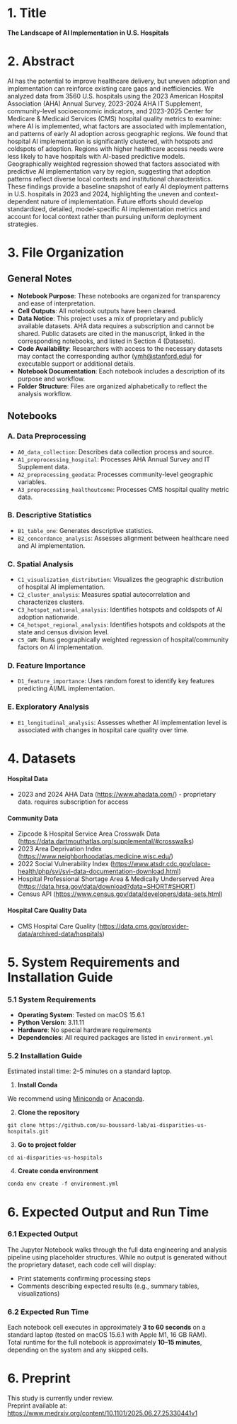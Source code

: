 # 1. Title  
**The Landscape of AI Implementation in U.S. Hospitals**

# 2. Abstract  
AI has the potential to improve healthcare delivery, but uneven adoption and implementation can reinforce existing care gaps and inefficiencies. We analyzed data from 3560 U.S. hospitals using the 2023 American Hospital Association (AHA) Annual Survey, 2023-2024 AHA IT Supplement, community-level socioeconomic indicators, and 2023-2025 Center for Medicare & Medicaid Services (CMS) hospital quality metrics to examine: where AI is implemented, what factors are associated with implementation, and patterns of early AI adoption across geographic regions. We found that hospital AI implementation is significantly clustered, with hotspots and coldspots of adoption. Regions with higher healthcare access needs were less likely to have hospitals with AI-based predictive models. Geographically weighted regression showed that factors associated with predictive AI implementation vary by region, suggesting that adoption patterns reflect diverse local contexts and institutional characteristics. These findings provide a baseline snapshot of early AI deployment patterns in U.S. hospitals in 2023 and 2024, highlighting the uneven and context-dependent nature of implementation. Future efforts should develop standardized, detailed, model-specific AI implementation metrics and account for local context rather than pursuing uniform deployment strategies.



# 3. File Organization  

## General Notes  
- **Notebook Purpose**: These notebooks are organized for transparency and ease of interpretation.
- **Cell Outputs**: All notebook outputs have been cleared.  
- **Data Notice**: This project uses a mix of proprietary and publicly available datasets.
AHA data requires a subscription and cannot be shared.
Public datasets are cited in the manuscript, linked in the corresponding notebooks, and listed in Section 4 (Datasets).
- **Code Availability**: Researchers with access to the necessary datasets may contact the corresponding author (ymh@stanford.edu) for executable support or additional details. 
- **Notebook Documentation**: Each notebook includes a description of its purpose and workflow.  
- **Folder Structure**: Files are organized alphabetically to reflect the analysis workflow.


## Notebooks  

### A. Data Preprocessing  
- `A0_data_collection`: Describes data collection process and source. 
- `A1_preprocessing_hospital`: Processes AHA Annual Survey and IT Supplement data.  
- `A2_preprocessing_geodata`: Processes community-level geographic variables.  
- `A3_preprocessing_healthoutcome`: Processes CMS hospital quality metric data.

### B. Descriptive Statistics  
- `B1_table_one`: Generates descriptive statistics.  
- `B2_concordance_analysis`: Assesses alignment between healthcare need and AI implementation.

### C. Spatial Analysis  
- `C1_visualization_distribution`: Visualizes the geographic distribution of hospital AI implementation.  
- `C2_cluster_analysis`: Measures spatial autocorrelation and characterizes clusters.  
- `C3_hotspot_national_analysis`: Identifies hotspots and coldspots of AI adoption nationwide.  
- `C4_hotspot_regional_analysis`: Identifies hotspots and coldspots at the state and census division level.  
- `C5_GWR`: Runs geographically weighted regression of hospital/community factors on AI implementation.

### D. Feature Importance
- `D1_feature_importance`: Uses random forest to identify key features predicting AI/ML implementation.

### E. Exploratory Analysis  
- `E1_longitudinal_analysis`: Assesses whether AI implementation level is associated with changes in hospital care quality over time.


# 4. Datasets
#### Hospital Data  
- 2023 and 2024 AHA Data (https://www.ahadata.com/) - proprietary data. requires subscription for access
#### Community Data 
- Zipcode & Hospital Service Area Crosswalk Data (https://data.dartmouthatlas.org/supplemental/#crosswalks)
- 2023 Area Deprivation Index (https://www.neighborhoodatlas.medicine.wisc.edu/)
- 2022 Social Vulnerability Index (https://www.atsdr.cdc.gov/place-health/php/svi/svi-data-documentation-download.html)
- Hospital Professional Shortage Area & Medically Underserved Area (https://data.hrsa.gov/data/download?data=SHORT#SHORT)
- Census API (https://www.census.gov/data/developers/data-sets.html)
#### Hospital Care Quality Data 
- CMS Hospital Care Quality (https://data.cms.gov/provider-data/archived-data/hospitals)


# 5. System Requirements and Installation Guide 

### 5.1 System Requirements
- **Operating System**: Tested on macOS 15.6.1  
- **Python Version**: 3.11.11  
- **Hardware**: No special hardware requirements  
- **Dependencies**: All required packages are listed in `environment.yml`

### 5.2 Installation Guide
Estimated install time: 2–5 minutes on a standard laptop.

1. **Install Conda**  

We recommend using [Miniconda](https://docs.conda.io/en/latest/miniconda.html) or [Anaconda](https://www.anaconda.com/).

2. **Clone the repository**
```
git clone https://github.com/su-boussard-lab/ai-disparities-us-hospitals.git
```
3. **Go to project folder**
```
cd ai-disparities-us-hospitals
```
4. **Create conda environment** 
```
conda env create -f environment.yml
```
# 6. Expected Output and Run Time 

### 6.1 Expected Output 
The Jupyter Notebook walks through the full data engineering and analysis pipeline using placeholder structures. While no output is generated without the proprietary dataset, each code cell will display:
- Print statements confirming processing steps
- Comments describing expected results (e.g., summary tables, visualizations)

### 6.2 Expected Run Time 
Each notebook cell executes in approximately **3 to 60 seconds** on a standard laptop (tested on macOS 15.6.1 with Apple M1, 16 GB RAM).  
Total runtime for the full notebook is approximately **10–15 minutes**, depending on the system and any skipped cells.

# 6. Preprint

This study is currently under review.  
Preprint available at: https://www.medrxiv.org/content/10.1101/2025.06.27.25330441v1

